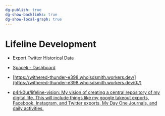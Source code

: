 ```yaml
---
dg-publish: true
dg-show-backlinks: true
dg-show-local-graph: true
---
```

# Lifeline Development

- [Export Twitter Historical Data](https://www.exportdata.io/)

- [Spaceli - Dashboard](https://app.spaceli.io/dashboard/all)

- [https://withered-thunder-e398.whoisdsmith.workers.dev/](https://withered-thunder-e398.whoisdsmith.workers.dev/0:/)

- [p4rk0ur/lifeline-vision: My vision of creating a central repository of my digital life. This will include things like my google takeout exports, Facebook, Instagram, and Twitter exports, My Day One Journals, and daily activities.](https://github.com/p4rk0ur/lifeline-vision)